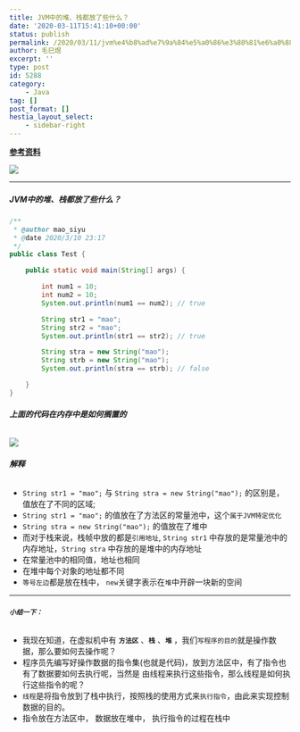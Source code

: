 ```yaml
---
title: JVM中的堆、栈都放了些什么？
date: '2020-03-11T15:41:10+00:00'
status: publish
permalink: /2020/03/11/jvm%e4%b8%ad%e7%9a%84%e5%a0%86%e3%80%81%e6%a0%88%e9%83%bd%e6%94%be%e4%ba%86%e4%ba%9b%e4%bb%80%e4%b9%88%ef%bc%9f
author: 毛巳煜
excerpt: ''
type: post
id: 5288
category:
    - Java
tag: []
post_format: []
hestia_layout_select:
    - sidebar-right
---
```

**[参考资料](https://www.cnblogs.com/iyangyuan/p/4631696.html "参考资料")**

![](http://qiniu.dev-share.top/JVM-%E5%86%85%E5%AD%98%E5%88%86%E5%B8%83%E5%9B%BE.png)

- - - - - -

##### JVM中的堆、栈都放了些什么？

```java
/**
 * @author mao_siyu
 * @date 2020/3/10 23:17
 */
public class Test {

    public static void main(String[] args) {

        int num1 = 10;
        int num2 = 10;
        System.out.println(num1 == num2); // true

        String str1 = "mao";
        String str2 = "mao";
        System.out.println(str1 == str2); // true

        String stra = new String("mao");
        String strb = new String("mao");
        System.out.println(stra == strb); // false

    }
}

```

###### **上面的代码在内存中是如何搁置的**

![](http://qiniu.dev-share.top/%E5%A0%86-%E6%A0%88.gif)

###### **解释**

- `String str1 = "mao";` 与 `String stra = new String("mao");` 的区别是，值放在了不同的区域;
- `String str1 = "mao";` 的值放在了方法区的常量池中，这个`属于JVM特定优化`
- `String stra = new String("mao");` 的值放在了堆中
- 而对于栈来说，栈帧中放的都是`引用地址`, `String str1` 中存放的是常量池中的内存地址，`String stra` 中存放的是堆中的内存地址
- 在常量池中的相同值，地址也相同
- 在堆中每个对象的地址都不同
- `等号左边`都是放在栈中， `new`关键字表示在`堆`中开辟一块新的空间

- - - - - -

###### **`小结一下：`**

- 我现在知道，在虚拟机中有 **`方法区`** 、**`栈`** 、**`堆`** ，我们`写程序的目的`就是操作数据，那么要如何去操作呢？
- 程序员先编写好操作数据的指令集(也就是代码)，放到方法区中，有了指令也有了数据要如何去执行呢，当然是 由线程来执行这些指令，那么线程是如何执行这些指令的呢？
- `线程`是将指令放到了栈中执行，按照栈的使用方式来`执行指令`，由此来实现控制数据的目的。
- 指令放在方法区中， 数据放在堆中， 执行指令的过程在栈中